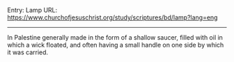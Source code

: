 Entry: Lamp
URL: https://www.churchofjesuschrist.org/study/scriptures/bd/lamp?lang=eng

---

In Palestine generally made in the form of a shallow saucer, filled with oil in which a wick floated, and often having a small handle on one side by which it was carried.
